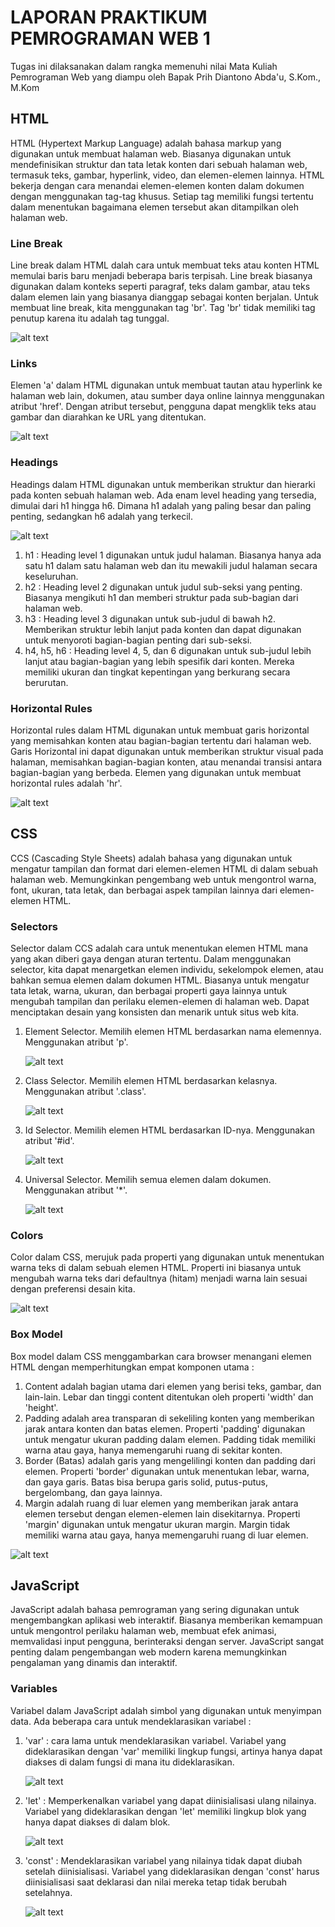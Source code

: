 # LAPORAN PRAKTIKUM PEMROGRAMAN WEB 1
Tugas ini dilaksanakan dalam rangka memenuhi nilai Mata Kuliah Pemrograman Web yang diampu oleh Bapak Prih Diantono Abda'u, S.Kom., M.Kom
## HTML
HTML (Hypertext Markup Language) adalah bahasa markup yang digunakan untuk membuat halaman web. Biasanya digunakan untuk mendefinisikan struktur dan tata letak konten dari sebuah halaman web, termasuk teks, gambar, hyperlink, video, dan elemen-elemen lainnya. 
HTML bekerja dengan cara menandai elemen-elemen konten dalam dokumen dengan menggunakan tag-tag khusus. Setiap tag memiliki fungsi tertentu dalam menentukan bagaimana elemen tersebut akan ditampilkan oleh halaman web. 
### Line Break
Line break dalam HTML dalah cara untuk membuat teks atau konten HTML memulai baris baru menjadi beberapa baris terpisah. Line break biasanya digunakan dalam konteks seperti paragraf, teks dalam gambar, atau teks dalam elemen lain yang biasanya dianggap sebagai konten berjalan. 
Untuk membuat line break, kita menggunakan tag 'br'. Tag 'br' tidak memiliki tag penutup karena itu adalah tag tunggal. 

![alt text](https://github.com/milaaulia21/PRAK_WEB1/blob/main/images/line%20break%20(html).PNG?raw=true)

### Links
Elemen 'a' dalam HTML digunakan untuk membuat tautan atau hyperlink ke halaman web lain, dokumen, atau sumber daya online lainnya menggunakan atribut 'href'. Dengan atribut tersebut, pengguna dapat mengklik teks atau gambar dan diarahkan ke URL yang ditentukan.

![alt text](https://github.com/milaaulia21/PRAK_WEB1/blob/main/images/links%20(html).PNG?raw=true)

### Headings
Headings dalam HTML digunakan untuk memberikan struktur dan hierarki pada konten sebuah halaman web. Ada enam level heading yang tersedia, dimulai dari h1 hingga h6. Dimana h1 adalah yang paling besar dan paling penting, sedangkan h6 adalah yang terkecil. 

![alt text](https://github.com/milaaulia21/PRAK_WEB1/blob/main/images/headings%20(html).PNG?raw=true)

1. h1 : Heading level 1 digunakan untuk judul halaman. Biasanya hanya ada satu h1 dalam satu halaman web dan itu mewakili judul halaman secara keseluruhan. 
2. h2 : Heading level 2 digunakan untuk judul sub-seksi yang penting. Biasanya mengikuti h1 dan memberi struktur pada sub-bagian dari halaman web.
3. h3 : Heading level 3 digunakan untuk sub-judul di bawah h2. Memberikan struktur lebih lanjut pada konten dan dapat digunakan untuk menyoroti bagian-bagian penting dari sub-seksi. 
4. h4, h5, h6 : Heading level 4, 5, dan 6 digunakan untuk sub-judul lebih lanjut atau bagian-bagian yang lebih spesifik dari konten. Mereka memiliki ukuran dan tingkat kepentingan yang berkurang secara berurutan. 
### Horizontal Rules 
Horizontal rules dalam HTML digunakan untuk membuat garis horizontal yang memisahkan konten atau bagian-bagian tertentu dari halaman web. Garis Horizontal ini dapat digunakan untuk memberikan struktur visual pada halaman, memisahkan bagian-bagian konten, atau menandai transisi antara bagian-bagian yang berbeda. 
Elemen yang digunakan untuk membuat horizontal rules adalah 'hr'.

![alt text](https://github.com/milaaulia21/PRAK_WEB1/blob/main/images/horizontal%20rules%20(html).PNG?raw=true)

## CSS 
CCS (Cascading Style Sheets) adalah bahasa yang digunakan untuk mengatur tampilan dan format dari elemen-elemen HTML di dalam sebuah halaman web. Memungkinkan pengembang web untuk mengontrol warna, font, ukuran, tata letak, dan berbagai aspek tampilan lainnya dari elemen-elemen HTML.
### Selectors
Selector dalam CCS adalah cara untuk menentukan elemen HTML mana yang akan diberi gaya dengan aturan tertentu. Dalam menggunakan selector, kita dapat menargetkan elemen individu, sekelompok elemen, atau bahkan semua elemen dalam dokumen HTML. Biasanya untuk mengatur tata letak, warna, ukuran, dan berbagai properti gaya lainnya untuk mengubah tampilan dan perilaku elemen-elemen di halaman web. Dapat menciptakan desain yang konsisten dan menarik untuk situs web kita. 
1. Element Selector. Memilih elemen HTML berdasarkan nama elemennya. Menggunakan atribut 'p'.

    ![alt text](https://github.com/milaaulia21/PRAK_WEB1/blob/main/images/selector%20element%20(css).PNG?raw=true)

2. Class Selector. Memilih elemen HTML berdasarkan kelasnya. Menggunakan atribut '.class'.

   ![alt text](https://github.com/milaaulia21/PRAK_WEB1/blob/main/images/selector%20class%20(css).PNG?raw=true)
   
4. Id Selector. Memilih elemen HTML berdasarkan ID-nya. Menggunakan atribut '#id'.

   ![alt text](https://github.com/milaaulia21/PRAK_WEB1/blob/main/images/selector%20id%20(css).PNG?raw=true)
   
6. Universal Selector. Memilih semua elemen dalam dokumen. Menggunakan atribut '*'.
   
   ![alt text](https://github.com/milaaulia21/PRAK_WEB1/blob/main/images/selector%20universal%20(css).PNG?raw=true)

### Colors
Color dalam CSS, merujuk pada properti yang digunakan untuk menentukan warna teks di dalam sebuah elemen HTML. Properti ini biasanya untuk mengubah warna teks dari defaultnya (hitam) menjadi warna lain sesuai dengan preferensi desain kita. 

![alt text](https://github.com/milaaulia21/PRAK_WEB1/blob/main/images/colors%20(css).PNG?raw=true)

### Box Model 
Box model dalam CSS menggambarkan cara browser menangani elemen HTML dengan memperhitungkan empat komponen utama :
1. Content adalah bagian utama dari elemen yang berisi teks, gambar, dan lain-lain. Lebar dan tinggi content ditentukan oleh properti 'width' dan 'height'.
2. Padding adalah area transparan di sekeliling konten yang memberikan jarak antara konten dan batas elemen. Properti 'padding' digunakan untuk mengatur ukuran padding dalam elemen. Padding tidak memiliki warna atau gaya, hanya memengaruhi ruang di sekitar konten.
3. Border (Batas) adalah garis yang mengelilingi konten dan padding dari elemen. Properti 'border' digunakan untuk menentukan lebar, warna, dan gaya garis. Batas bisa berupa garis solid, putus-putus, bergelombang, dan gaya lainnya.
4. Margin adalah ruang di luar elemen yang memberikan jarak antara elemen tersebut dengan elemen-elemen lain disekitarnya. Properti 'margin' digunakan untuk mengatur ukuran margin. Margin tidak memiliki warna atau gaya, hanya memengaruhi ruang di luar elemen.

![alt text](?raw=true)

## JavaScript
JavaScript adalah bahasa pemrograman yang sering digunakan untuk mengembangkan aplikasi web interaktif. Biasanya memberikan kemampuan untuk mengontrol perilaku halaman web, membuat efek animasi, memvalidasi input pengguna, berinteraksi dengan server. JavaScript sangat penting dalam pengembangan web modern karena memungkinkan pengalaman yang dinamis dan interaktif.
### Variables
Variabel dalam JavaScript adalah simbol yang digunakan untuk menyimpan data. Ada beberapa cara untuk mendeklarasikan variabel :
1. 'var' : cara lama untuk mendeklarasikan variabel. Variabel yang dideklarasikan dengan 'var' memiliki lingkup fungsi, artinya hanya dapat diakses di dalam fungsi di mana itu dideklarasikan.

    ![alt text](?raw=true)
   
2. 'let' : Memperkenalkan variabel yang dapat diinisialisasi ulang nilainya. Variabel yang dideklarasikan dengan 'let' memiliki lingkup blok yang hanya dapat diakses di dalam blok.

    ![alt text](?raw=true)
   
3. 'const' : Mendeklarasikan variabel yang nilainya tidak dapat diubah setelah diinisialisasi. Variabel yang dideklarasikan dengan 'const' harus diinisialisasi saat deklarasi dan nilai mereka tetap tidak berubah setelahnya.

    ![alt text](?raw=true)
   
